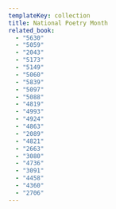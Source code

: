 ```yaml
---
templateKey: collection
title: National Poetry Month
related_book:
  - "5630"
  - "5059"
  - "2043"
  - "5173"
  - "5149"
  - "5060"
  - "5839"
  - "5097"
  - "5088"
  - "4819"
  - "4993"
  - "4924"
  - "4863"
  - "2089"
  - "4821"
  - "2663"
  - "3080"
  - "4736"
  - "3091"
  - "4458"
  - "4360"
  - "2706"
---
```

